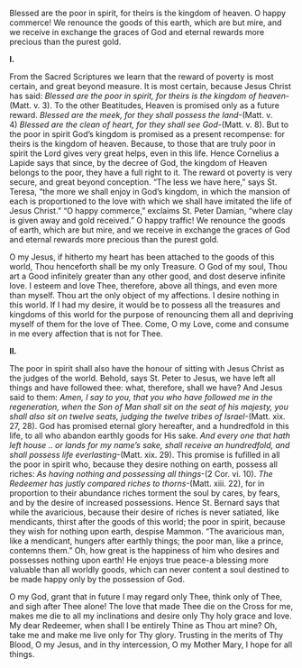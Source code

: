 
Blessed are the poor in spirit, for theirs is the kingdom of heaven. O happy commerce! We renounce the goods of this earth, which are but mire, and we receive in exchange the graces of God and eternal rewards more precious than the purest gold.

**I.**

From the Sacred Scriptures we learn that the reward of poverty is most certain, and great beyond measure. It is most certain, because Jesus Christ has said: _Blessed are the poor in spirit, for theirs is the kingdom of heaven_-(Matt. v. 3). To the other Beatitudes, Heaven is promised only as a future reward. _Blessed are the meek, for they shall possess the land_-(Matt. v. 4) _Blessed are the clean of heart, for they shall see God-_(Matt. v. 8). But to the poor in spirit God’s kingdom is promised as a present recompense: for theirs is the kingdom of heaven. Because, to those that are truly poor in spirit the Lord gives very great helps, even in this life. Hence Cornelius a Lapide says that since, by the decree of God, the kingdom of Heaven belongs to the poor, they have a full right to it. The reward ot poverty is very secure, and great beyond conception. “The less we have here,” says St. Teresa, “the more we shall enjoy in God’s kingdom, in which the mansion of each is proportioned to the love with which we shall have imitated the life of Jesus Christ.” “O happy commerce,” exclaims St. Peter Damian, “where clay is given away and gold received.” O happy traffic! We renounce the goods of earth, which are but mire, and we receive in exchange the graces of God and eternal rewards more precious than the purest gold.

O my Jesus, if hitherto my heart has been attached to the goods of this world, Thou henceforth shall be my only Treasure. O God of my soul, Thou art a Good infinitely greater than any other good, and dost deserve infinite love. I esteem and love Thee, therefore, above all things, and even more than myself. Thou art the only object of my affections. I desire nothing in this world. If I had my desire, it would be to possess all the treasures and kingdoms of this world for the purpose of renouncing them all and depriving myself of them for the love of Thee. Come, O my Love, come and consume in me every affection that is not for Thee.

**II.**

The poor in spirit shall also have the honour of sitting with Jesus Christ as the judges of the world. Behold, says St. Peter to Jesus, we have left all things and have followed thee: what, therefore, shall we have? And Jesus said to them: _Amen, I say to you, that you who have followed me in the regeneration, when the Son of Man shall sit on the seat of his majesty, you shall also sit on twelve seats, judging the twelve tribes of Israel_-(Matt. xix. 27, 28). God has promised eternal glory hereafter, and a hundredfold in this life, to all who abandon earthly goods for His sake. _And every one that hath left house .. or lands for my name’s sake, shall receive an hundredfold, and shall possess life everlasting_-(Matt. xix. 29). This promise is fufilled in all the poor in spirit who, because they desire nothing on earth, possess all riches: _As having nothing and possessing all things_-(2 Cor. vi. 10). _The Redeemer has justly compared riches to thorns_-(Matt. xiii. 22), for in proportion to their abundance riches torment the soul by cares, by fears, and by the desire of increased possessions. Hence St. Bernard says that while the avaricious, because their desire of riches is never satiated, like mendicants, thirst after the goods of this world; the poor in spirit, because they wish for nothing upon earth, despise Mammon. “The avaricious man, like a mendicant, hungers after earthly things; the poor man, like a prince, contemns them.” Oh, how great is the happiness of him who desires and possesses nothing upon earth! He enjoys true peace-a blessing more valuable than all worldly goods, which can never content a soul destined to be made happy only by the possession of God.

O my God, grant that in future I may regard only Thee, think only of Thee, and sigh after Thee alone! The love that made Thee die on the Cross for me, makes me die to all my inclinations and desire only Thy holy grace and love. My dear Redeemer, when shall I be entirely Thine as Thou art mine? Oh, take me and make me live only for Thy glory. Trusting in the merits of Thy Blood, O my Jesus, and in thy intercession, O my Mother Mary, I hope for all things.


